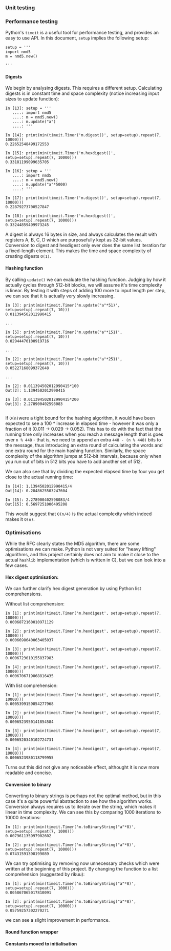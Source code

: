 
### Unit testing


### Performance testing

Python's `timeit` is a useful tool for performance testing, and provides an easy to use API. In this document, `setup` implies the following setup: 

```
setup = '''
import nmd5
m = nmd5.new()

'''
```
#### Digests
We begin by analysing digests. This requires a different setup. Calculating digests is in constant time and space complexity (notice increasing input sizes to update function):
```
In [13]: setup = '''
   ....: import nmd5
   ....: m = nmd5.new()
   ....: m.update("a")
   ....: '''

In [14]: print(min(timeit.Timer('m.digest()', setup=setup).repeat(7, 10000)))
0.22652548499172553

In [15]: print(min(timeit.Timer('m.hexdigest()', setup=setup).repeat(7, 10000)))
0.33181199099635705

In [16]: setup = '''
   ....: import nmd5
   ....: m = nmd5.new()
   ....: m.update("a"*5000)
   ....: '''

In [17]: print(min(timeit.Timer('m.digest()', setup=setup).repeat(7, 10000)))
0.22879273700527847

In [18]: print(min(timeit.Timer('m.hexdigest()', setup=setup).repeat(7, 10000)))
0.33244859499973245
```
A digest is always 16 bytes in size, and always calculates the result with registers A, B, C, D which are purposefully kept as 32-bit values. Conversion to digest and hexdigest only ever does the same list iteration for a fixed-length element. This makes the time and space complexity of creating digests `O(1)`.


#### Hashing function
By calling `update()` we can  evaluate the hashing function. Judging by how it actually cycles through 512-bit blocks, we will assume it's time complexity is linear. By testing it with steps of adding 100 more to input length per step, we can see that it is actually very slowly increasing.
```
In [3]: print(min(timeit.Timer('m.update("a"*51)', setup=setup).repeat(7, 10)))
0.011394502012990415

...

In [5]: print(min(timeit.Timer('m.update("a"*151)', setup=setup).repeat(7, 10)))
0.02944470100919716 

...

In [2]: print(min(timeit.Timer('m.update("a"*251)', setup=setup).repeat(7, 10)))
0.05227168099372648

...

In [2]: 0.011394502012990415*100
Out[2]: 1.1394502012990415

In [3]: 0.011394502012990415*200
Out[3]: 2.278900402598083


```
If `O(n)`were a tight bound for the hashing algorithm, it would have been expected to see a 100 * increase in elapsed time - however it was only a fraction of it (0.011 -> 0.029 -> 0.052). This has to do with the fact that the running time only increases when you reach a message length that is goes over `n % 448` - that is, we need to append an extra `448 - (n % 448)` bits to the message, thus introducing an extra round of calculating the words and one extra round for the main hashing function. Similarly, the space complexity of the algorithm jumps at 512-bit intervals, because only when you run out of bits in 512 bits you have to add another set of 512. 

We can also see that by dividing the expected elapsed time by four you get close to the actual running time:
```
In [14]: 1.1394502012990415/4
Out[14]: 0.2848625503247604

In [15]: 2.278900402598083/4
Out[15]: 0.5697251006495208
```
This would suggest that `O(n/4)` is the actual complexity which indeed makes it `O(n)`.

### Optimisations
While the RFC clearly states the MD5 algorithm, there are some optimisations we can make. Python is not very suited for "heavy lifting" algorithms, and this project certainly does not aim to make it close to the actual `hashlib` implementation (which is written in C), but we can look into a few cases.

#### Hex digest optimisation:
We can further clarify hex digest generation by using Python list comprehensions.

Without list comprehension:
```
In [1]: print(min(timeit.Timer('m.hexdigest', setup=setup).repeat(7, 10000)))
0.0006872160010971129

In [2]: print(min(timeit.Timer('m.hexdigest', setup=setup).repeat(7, 10000)))
0.0006698640063405037

In [3]: print(min(timeit.Timer('m.hexdigest', setup=setup).repeat(7, 10000)))
0.0006723010155837983

In [4]: print(min(timeit.Timer('m.hexdigest', setup=setup).repeat(7, 10000)))
0.0006706719868816435
```

With list comprehension:
```
In [1]: print(min(timeit.Timer('m.hexdigest', setup=setup).repeat(7, 10000)))
0.0005399159854277968

In [2]: print(min(timeit.Timer('m.hexdigest', setup=setup).repeat(7, 10000)))
0.0006523950141854584

In [3]: print(min(timeit.Timer('m.hexdigest', setup=setup).repeat(7, 10000)))
0.0006520340102724731

In [4]: print(min(timeit.Timer('m.hexdigest', setup=setup).repeat(7, 10000)))
0.0006523980118799955
```

Turns out this did not give any noticeable effect, althought it is now more readable and concise.


#### Conversion to binary

Converting to binary strings is perhaps not the optimal method, but in this case it's a quite powerful abstraction to see how the algorithm works. Conversion always requires us to iterate over the string, which makes it linear in time complexity. 
We can see this by comparing 1000 iterations to 10000 iterations:
```
In [1]: print(min(timeit.Timer('m.toBinaryString("a"*8)', setup=setup).repeat(7, 1000)))
0.007961135997902602

In [2]: print(min(timeit.Timer('m.toBinaryString("a"*8)', setup=setup).repeat(7, 10000)))
0.07431591398199089

```

We can try optimising by removing now unnecessary checks which were written at the beginning of this project.
By changing the function to a list comprehension (suggested by rikuu):

```
In [1]: print(min(timeit.Timer('m.toBinaryString("a"*8)', setup=setup).repeat(7, 1000)))
0.005867065017810091

In [2]: print(min(timeit.Timer('m.toBinaryString("a"*8)', setup=setup).repeat(7, 10000)))
0.05759257302270271
```
we can see a slight improvement in performance.


#### Round function wrapper


#### Constants moved to initialisation

